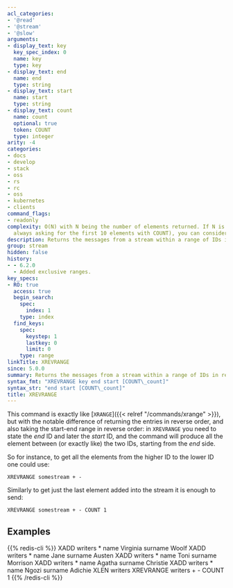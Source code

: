 ```yaml
---
acl_categories:
- '@read'
- '@stream'
- '@slow'
arguments:
- display_text: key
  key_spec_index: 0
  name: key
  type: key
- display_text: end
  name: end
  type: string
- display_text: start
  name: start
  type: string
- display_text: count
  name: count
  optional: true
  token: COUNT
  type: integer
arity: -4
categories:
- docs
- develop
- stack
- oss
- rs
- rc
- oss
- kubernetes
- clients
command_flags:
- readonly
complexity: O(N) with N being the number of elements returned. If N is constant (e.g.
  always asking for the first 10 elements with COUNT), you can consider it O(1).
description: Returns the messages from a stream within a range of IDs in reverse order.
group: stream
hidden: false
history:
- - 6.2.0
  - Added exclusive ranges.
key_specs:
- RO: true
  access: true
  begin_search:
    spec:
      index: 1
    type: index
  find_keys:
    spec:
      keystep: 1
      lastkey: 0
      limit: 0
    type: range
linkTitle: XREVRANGE
since: 5.0.0
summary: Returns the messages from a stream within a range of IDs in reverse order.
syntax_fmt: "XREVRANGE key end start [COUNT\_count]"
syntax_str: "end start [COUNT\_count]"
title: XREVRANGE
---
```

This command is exactly like [`XRANGE`]({{< relref "/commands/xrange" >}}), but with the notable difference of
returning the entries in reverse order, and also taking the start-end
range in reverse order: in `XREVRANGE` you need to state the *end* ID
and later the *start* ID, and the command will produce all the element
between (or exactly like) the two IDs, starting from the *end* side.

So for instance, to get all the elements from the higher ID to the lower
ID one could use:

    XREVRANGE somestream + -

Similarly to get just the last element added into the stream it is
enough to send:

    XREVRANGE somestream + - COUNT 1

## Examples

{{% redis-cli %}}
XADD writers * name Virginia surname Woolf
XADD writers * name Jane surname Austen
XADD writers * name Toni surname Morrison
XADD writers * name Agatha surname Christie
XADD writers * name Ngozi surname Adichie
XLEN writers
XREVRANGE writers + - COUNT 1
{{% /redis-cli %}}


